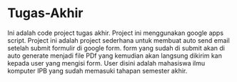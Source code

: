 # Tugas-Akhir
Ini adalah code project tugas akhir. Project ini menggunakan google apps script. Project ini adalah project sederhana untuk membuat auto send email setelah submit formulir di google form. form yang sudah di submit akan di auto generate menjadi file PDf yang kemudian akan langsung dikirim kan kepada user yang mengisi form. User disini adalah mahasiswa ilmu komputer IPB yang sudah memasuki tahapan semester akhir.
